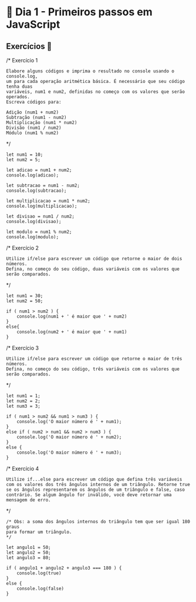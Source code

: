 # 🎯 Dia 1 - Primeiros passos em JavaScript 

## Exercícios 🚀


/*  Exercício 1

    Elabore alguns códigos e imprima o resultado no console usando o console.log, 
    um para cada operação aritmética básica. É necessário que seu código tenha duas 
    variáveis, num1 e num2, definidas no começo com os valores que serão operados. 
    Escreva códigos para:

    Adição (num1 + num2)
    Subtração (num1 - num2)
    Multiplicação (num1 * num2)
    Divisão (num1 / num2)
    Módulo (num1 % num2)
*/  

    let num1 = 10;
    let num2 = 5;

    let adicao = num1 + num2;
    console.log(adicao);

    let subtracao = num1 - num2;
    console.log(subtracao);

    let multiplicacao = num1 * num2;
    console.log(multiplicacao);

    let divisao = num1 / num2;
    console.log(divisao);

    let modulo = num1 % num2;
    console.log(modulo);

/*  Exercício 2

    Utilize if/else para escrever um código que retorne o maior de dois números. 
    Defina, no começo do seu código, duas variáveis com os valores que serão comparados.
*/  

    let num1 = 30;
    let num2 = 50;

    if ( num1 > num2 ) {
        console.log(num1 + ' é maior que ' + num2)
    }
    else{
        console.log(num2 + ' é maior que ' + num1)
    }

/*  Exercício 3

    Utilize if/else para escrever um código que retorne o maior de três números. 
    Defina, no começo do seu código, três variáveis com os valores que serão comparados.
*/  

    let num1 = 1;
    let num2 = 2;
    let num3 = 3;

    if ( num1 > num2 && num1 > num3 ) {
        console.log('O maior número é ' + num1);
    }
    else if ( num2 > num1 && num2 > num3 ) {
        console.log('O maior número é ' + num2);
    }
    else {
        console.log('O maior número é ' + num3);    
    }

/*  Exercício 4

    Utilize if...else para escrever um código que defina três variáveis com os valores dos três ângulos internos de um triângulo. Retorne true se os ângulos representarem os ângulos de um triângulo e false, caso contrário. Se algum ângulo for inválido, você deve retornar uma mensagem de erro. 
*/

    /* Obs: a soma dos ângulos internos do triângulo tem que ser igual 180 graus
    para formar um triângulo. 
    */

    let angulo1 = 50;
    let angulo2 = 50;
    let angulo3 = 80;

    if ( angulo1 + angulo2 + angulo3 === 180 ) {
        console.log(true)
    }
    else {
        console.log(false)
    }


